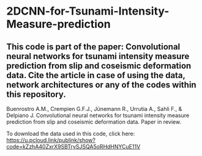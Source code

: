 # 2DCNN-for-Tsunami-Intensity-Measure-prediction

## This code is part of the paper: Convolutional neural networks for tsunami intensity measure prediction from slip and coseismic deformation data. Cite the article in case of using the data, network architectures or any of the codes within this repository. 
Buenrostro A.M., Crempien G.F.J., Jünemann R., Urrutia A., Sahli F., & Delpiano J. Convolutional neural networks for tsunami intensity measure prediction from slip and coseismic deformation data. Paper in review.

To download the data used in this code, click here:
https://u.pcloud.link/publink/show?code=kZzhA40ZxrX9SBTrySJSQA5oRHdHNYCuE11V 
